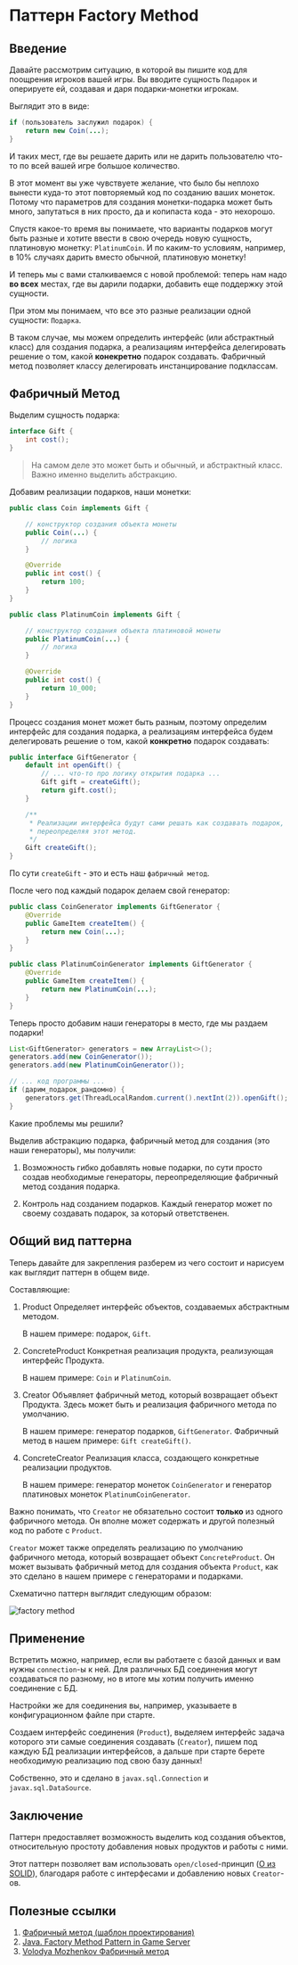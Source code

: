 # Паттерн Factory Method

## Введение

Давайте рассмотрим ситуацию, в которой вы пишите код для поощрения игроков вашей игры.
Вы вводите сущность `Подарок` и оперируете ей, создавая и даря подарки-монетки игрокам.

Выглядит это в виде:

```java
if (пользователь заслужил подарок) {
    return new Coin(...);
} 
```

И таких мест, где вы решаете дарить или не дарить пользователю что-то по всей вашей игре большое количество.

В этот момент вы уже чувствуете желание, что было бы неплохо вынести куда-то этот повторяемый код по созданию ваших монеток. Потому что параметров для создания монетки-подарка может быть много, запутаться в них просто, да и копипаста кода - это нехорошо.

Спустя какое-то время вы понимаете, что варианты подарков могут быть разные и хотите ввести в свою очередь новую сущность, платиновую монетку: `PlatinumCoin`. И по каким-то условиям, например, в 10% случаях дарить вместо обычной, платиновую монетку!

И теперь мы с вами сталкиваемся с новой проблемой: теперь нам надо **во всех** местах, где вы дарили подарки, добавить еще поддержку этой сущности.

При этом мы понимаем, что все это разные реализации одной сущности: `Подарка`.

В таком случае, мы можем определить интерфейс (или абстрактный класс) для создания подарка, а реализациям интерфейса делегировать решение о том, какой **конекретно** подарок создавать. Фабричный метод позволяет классу делегировать инстанцирование подклассам.

## Фабричный Метод

Выделим сущность подарка:

```java
interface Gift {
    int cost();
}
```

> На самом деле это может быть и обычный, и абстрактный класс.
> Важно именно выделить абстракцию.

Добавим реализации подарков, наши монетки:

```java
public class Coin implements Gift {

    // конструктор создания объекта монеты
    public Coin(...) {
        // логика
    }

    @Override
    public int cost() {
        return 100;
    }
}

public class PlatinumCoin implements Gift {

    // конструктор создания объекта платиновой монеты
    public PlatinumCoin(...) {
        // логика
    }

    @Override
    public int cost() {
        return 10_000;
    }
}
```

Процесс создания монет может быть разным, поэтому определим интерфейс для создания подарка, а реализациям интерфейса будем делегировать решение о том, какой **конкретно** подарок создавать:

```java
public interface GiftGenerator {
    default int openGift() {
        // ... что-то про логику открытия подарка ...
        Gift gift = createGift();
        return gift.cost();
    }

    /**
     * Реализации интерфейса будут сами решать как создавать подарок, 
     * переопределяя этот метод.
     */
    Gift createGift();
}
```

По сути `createGift` - это и есть наш `фабричный метод`.

После чего под каждый подарок делаем свой генератор:

```java
public class CoinGenerator implements GiftGenerator {
    @Override
    public GameItem createItem() {
        return new Coin(...);
    }
}

public class PlatinumCoinGenerator implements GiftGenerator {
    @Override
    public GameItem createItem() {
        return new PlatinumCoin(...);
    }
}
```

Теперь просто добавим наши генераторы в место, где мы раздаем подарки!

```java
List<GiftGenerator> generators = new ArrayList<>();
generators.add(new CoinGenerator());
generators.add(new PlatinumCoinGenerator());

// ... код программы ...
if (дарим_подарок_рандомно) {
    generators.get(ThreadLocalRandom.current().nextInt(2)).openGift();
}
```

Какие проблемы мы решили?

Выделив абстракцию подарка, фабричный метод для создания (это наши генераторы), мы получили:

1. Возможность гибко добавлять новые подарки, по сути просто создав необходимые генераторы, переопределяющие фабричный метод создания подарка.

2. Контроль над созданием подарков. Каждый генератор может по своему создавать подарок, за который ответственен.

## Общий вид паттерна

Теперь давайте для закрепления разберем из чего состоит и нарисуем как выглядит паттерн в общем виде.

Составляющие:

1. Product
    Определяет интерфейс объектов, создаваемых абстрактным методом.

    В нашем примере: подарок, `Gift`.

2. ConcreteProduct
    Конкретная реализация продукта, реализующая интерфейс Продукта.

    В нашем примере: `Coin` и `PlatinumCoin`.

3. Creator
    Объявляет фабричный метод, который возвращает объект Продукта. Здесь может быть и реализация фабричного метода по умолчанию.

    В нашем примере: генератор подарков, `GiftGenerator`.
    Фабричный метод в нашем примере: `Gift createGift()`.

4. ConcreteCreator
    Реализация класса, создающего конкретные реализации продуктов.

    В нашем примере: генератор монеток `CoinGenerator` и генератор платиновых монеток `PlatinumCoinGenerator`.

Важно понимать, что `Creator` не обязательно состоит **только** из одного фабричного метода. Он вполне может содержать и другой полезный код по работе с `Product`.

`Creator` может также определять реализацию по умолчанию фабричного метода, который возвращает объект `ConcreteProduct`.
Он может вызывать фабричный метод для создания объекта `Product`, как это сделано в нашем примере с генераторами и подарками.

Схематично паттерн выглядит следующим образом:

![factory method](../../images/patterns/factory_method/factory_method_pattern.png)

## Применение

Встретить можно, например, если вы работаете с базой данных и вам нужны `connection`-ы к ней. Для различных БД соединения могут создаваться по разному, но в итоге мы хотим получить именно соединение с БД.

Настройки же для соединения вы, например, указываете в конфигурационном файле при старте.

Создаем интерфейс соединения (`Product`), выделяем интерфейс задача которого эти самые соединения создавать (`Creator`), пишем под каждую БД реализации интерфейсов, а дальше при старте берете необходимую реализацию под свою базу данных!

Собственно, это и сделано в `javax.sql.Connection` и `javax.sql.DataSource`.

## Заключение

Паттерн предоставляет возможность выделить код создания объектов, относительную простоту добавления новых продуктов и работы с ними.

Этот паттерн позволяет вам использовать `open/closed`-принцип ([O из SOLID](../../jcore/oop/SOLID.md)), благодаря работе с интерфесами и добавлению новых `Creator`-ов.

## Полезные ссылки

1. [Фабричный метод (шаблон проектирования)](https://ru.wikipedia.org/wiki/%D0%A4%D0%B0%D0%B1%D1%80%D0%B8%D1%87%D0%BD%D1%8B%D0%B9_%D0%BC%D0%B5%D1%82%D0%BE%D0%B4_(%D1%88%D0%B0%D0%B1%D0%BB%D0%BE%D0%BD_%D0%BF%D1%80%D0%BE%D0%B5%D0%BA%D1%82%D0%B8%D1%80%D0%BE%D0%B2%D0%B0%D0%BD%D0%B8%D1%8F))
2. [Java. Factory Method Pattern in Game Server](https://habr.com/ru/post/571502/)
3. [Volodya Mozhenkov Фабричный метод](https://www.youtube.com/watch?v=5UqUDR6_2cY)

